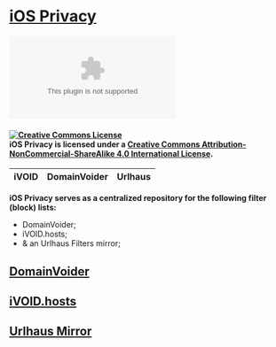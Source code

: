 # [iOS Privacy](https://iosprivacy.com/)

![GitHub top language](https://img.shields.io/github/languages/top/FuckNazis/iOSPrivacy.com?logo=webassembly&style=social)

#### <a rel="license" href="https://creativecommons.org/licenses/by-nc-sa/4.0/"><img alt="Creative Commons License" style="border-width:0" src="https://i.creativecommons.org/l/by-nc-sa/4.0/88x31.png" /></a><br />iOS Privacy is licensed under a <a rel="license" href="https://creativecommons.org/licenses/by-nc-sa/4.0/">Creative Commons Attribution-NonCommercial-ShareAlike 4.0 International License</a>.

| iVOID | DomainVoider | Urlhaus |
---------|---------|---------|

**iOS Privacy serves as a centralized repository for the following filter (block) lists:**

- DomainVoider;
- iVOID.hosts;
- & an Urlhaus Filters mirror;

## **[DomainVoider](https://iosprivacy.com/domainvoider)**

## **[iVOID.hosts](https://iosprivacy.com/ivoid)**

## **[Urlhaus Mirror](https://iosprivacy.com/urlhaus)**
